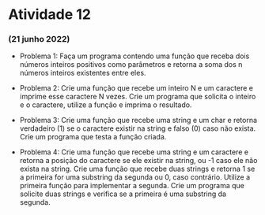 # Atividade 12

### (21 junho 2022)

- Problema 1:  Faça um programa contendo uma função que receba dois números inteiros positivos como parâmetros e retorna a soma dos n números inteiros existentes entre eles.

- Problema 2:  Crie uma função que recebe um inteiro N e um caractere e imprime esse caractere N vezes. Crie um programa que solicita o inteiro e o caractere, utilize a função e imprima o resultado.

- Problema 3:  Crie uma função que recebe uma string e um char e retorna verdadeiro (1) se o caractere existir na string e falso (0) caso não exista. Crie um programa que testa a função criada.

- Problema 4:  Crie uma função que recebe uma string e um caractere e retorna a posição do caractere se ele existir na string, ou -1 caso ele não exista na string. Crie uma função que recebe duas strings e retorna 1 se a primeira for uma substring da segunda ou 0, caso contrário. Utilize a primeira função para implementar a segunda. Crie um programa que solicite duas strings e verifica se a primeira é uma substring da segunda.